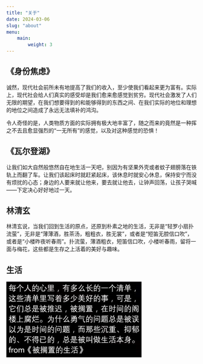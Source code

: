 ```yaml
---
title: "关于"
date: 2024-03-06
slug: "about"
menu:
    main:
        weight: 3
---
```


## 《身份焦虑》

诚然，现代社会前所未有地提高了我们的收入，至少使我们看起来更为富有。实际上，现代社会给人们真实的感受却是我们愈来愈感觉到贫穷。现代社会激发了人们无限的期望，在我们想要得到的和能够得到的东西之间、在我们实际的地位和理想的地位之间造成了永远无法填补的鸿沟。

令人奇怪的是，人类物质方面的实际拥有极大地丰富了，随之而来的竟然是一种挥之不去且愈显强烈的“一无所有”的感觉，以及对这种感觉的恐惧！

## 《瓦尔登湖》

让我们如大自然般悠然自在地生活一天吧，别因为有坚果外壳或者蚊子翅膀落在铁轨上而翻了车。让我们该起床时就赶紧起床，该休息时就安心休息，保持安宁而没有烦扰的心态；身边的人要来就让他来，要去就让他去，让钟声回荡，让孩子哭喊——下定决心好好地过一天。

## 林清玄

林清玄说，当我们回到生活的原点，还原到朴素之地的生活，无非是“轻罗小扇扑流萤”，无非是“薄薄酒，胜茶汤，粗粗衣，胜无裳”，或者是“短笛无腔信口吹”，或者是“小楼昨夜听春雨”。扑流萤，薄酒粗衣，短笛信口吹，小楼听春雨，留将一面与梅花，这些都是生存之上活着的美好与趣味。

## 生活

![image-20201226111100340](images/NY7O1VIG8dkLHlf.png)
